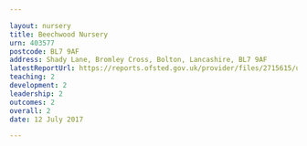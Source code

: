 ```yaml
---

layout: nursery
title: Beechwood Nursery
urn: 403577
postcode: BL7 9AF
address: Shady Lane, Bromley Cross, Bolton, Lancashire, BL7 9AF
latestReportUrl: https://reports.ofsted.gov.uk/provider/files/2715615/urn/403577.pdf
teaching: 2
development: 2
leadership: 2
outcomes: 2
overall: 2
date: 12 July 2017

---
```

